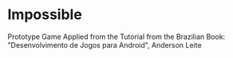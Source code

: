 # Impossible
Prototype Game Applied from the Tutorial from the Brazilian Book: "Desenvolvimento de Jogos para Android", Anderson Leite

